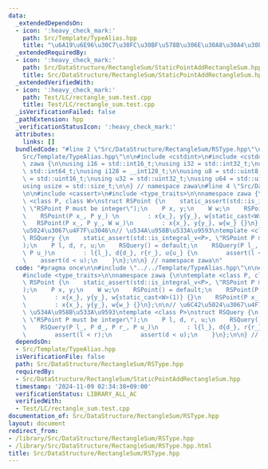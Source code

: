 ```yaml
---
data:
  _extendedDependsOn:
  - icon: ':heavy_check_mark:'
    path: Src/Template/TypeAlias.hpp
    title: "\u6A19\u6E96\u30C7\u30FC\u30BF\u578B\u306E\u30A8\u30A4\u30EA\u30A2\u30B9"
  _extendedRequiredBy:
  - icon: ':heavy_check_mark:'
    path: Src/DataStructure/RectangleSum/StaticPointAddRectangleSum.hpp
    title: Src/DataStructure/RectangleSum/StaticPointAddRectangleSum.hpp
  _extendedVerifiedWith:
  - icon: ':heavy_check_mark:'
    path: Test/LC/rectangle_sum.test.cpp
    title: Test/LC/rectangle_sum.test.cpp
  _isVerificationFailed: false
  _pathExtension: hpp
  _verificationStatusIcon: ':heavy_check_mark:'
  attributes:
    links: []
  bundledCode: "#line 2 \"Src/DataStructure/RectangleSum/RSType.hpp\"\n\n#line 2 \"\
    Src/Template/TypeAlias.hpp\"\n\n#include <cstdint>\n#include <cstddef>\n\nnamespace\
    \ zawa {\n\nusing i16 = std::int16_t;\nusing i32 = std::int32_t;\nusing i64 =\
    \ std::int64_t;\nusing i128 = __int128_t;\n\nusing u8 = std::uint8_t;\nusing u16\
    \ = std::uint16_t;\nusing u32 = std::uint32_t;\nusing u64 = std::uint64_t;\n\n\
    using usize = std::size_t;\n\n} // namespace zawa\n#line 4 \"Src/DataStructure/RectangleSum/RSType.hpp\"\
    \n\n#include <cassert>\n#include <type_traits>\n\nnamespace zawa {\n\ntemplate\
    \ <class P, class W>\nstruct RSPoint {\n    static_assert(std::is_integral_v<P>,\
    \ \"RSPoint P must be integer\");\n    P x, y;\n    W w;\n    RSPoint() = default;\n\
    \    RSPoint(P x_, P y_) \n        : x{x_}, y{y_}, w{static_cast<W>(1)} {}\n \
    \   RSPoint(P x_, P y_, W w_)\n        : x{x_}, y{y_}, w{w_} {}\n};\n\n// \u6C42\
    \u5024\u3067\u4F7F\u3046\n// \u534A\u958B\u533A\u9593\ntemplate <class P>\nstruct\
    \ RSQuery {\n    static_assert(std::is_integral_v<P>, \"RSPoint P must be integer\"\
    );\n    P l, d, r, u;\n    RSQuery() = default;\n    RSQuery(P l_, P d_, P r_,\
    \ P u_)\n        : l{l_}, d{d_}, r{r_}, u{u_} {\n        assert(l < r);\n    \
    \    assert(d < u);\n    }\n};\n\n} // namespace zawa\n"
  code: "#pragma once\n\n#include \"../../Template/TypeAlias.hpp\"\n\n#include <cassert>\n\
    #include <type_traits>\n\nnamespace zawa {\n\ntemplate <class P, class W>\nstruct\
    \ RSPoint {\n    static_assert(std::is_integral_v<P>, \"RSPoint P must be integer\"\
    );\n    P x, y;\n    W w;\n    RSPoint() = default;\n    RSPoint(P x_, P y_) \n\
    \        : x{x_}, y{y_}, w{static_cast<W>(1)} {}\n    RSPoint(P x_, P y_, W w_)\n\
    \        : x{x_}, y{y_}, w{w_} {}\n};\n\n// \u6C42\u5024\u3067\u4F7F\u3046\n//\
    \ \u534A\u958B\u533A\u9593\ntemplate <class P>\nstruct RSQuery {\n    static_assert(std::is_integral_v<P>,\
    \ \"RSPoint P must be integer\");\n    P l, d, r, u;\n    RSQuery() = default;\n\
    \    RSQuery(P l_, P d_, P r_, P u_)\n        : l{l_}, d{d_}, r{r_}, u{u_} {\n\
    \        assert(l < r);\n        assert(d < u);\n    }\n};\n\n} // namespace zawa\n"
  dependsOn:
  - Src/Template/TypeAlias.hpp
  isVerificationFile: false
  path: Src/DataStructure/RectangleSum/RSType.hpp
  requiredBy:
  - Src/DataStructure/RectangleSum/StaticPointAddRectangleSum.hpp
  timestamp: '2024-11-09 02:34:38+09:00'
  verificationStatus: LIBRARY_ALL_AC
  verifiedWith:
  - Test/LC/rectangle_sum.test.cpp
documentation_of: Src/DataStructure/RectangleSum/RSType.hpp
layout: document
redirect_from:
- /library/Src/DataStructure/RectangleSum/RSType.hpp
- /library/Src/DataStructure/RectangleSum/RSType.hpp.html
title: Src/DataStructure/RectangleSum/RSType.hpp
---
```

